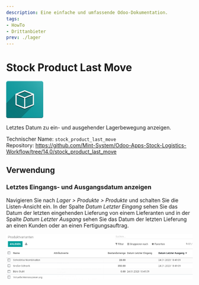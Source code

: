 ```yaml
---
description: Eine einfache und umfassende Odoo-Dokumentation.
tags:
- HowTo
- Drittanbieter
prev: ./lager
---
```

# Stock Product Last Move
![icon_oms_box](assets/icon_oms_box.png)

Letztes Datum zu ein- und ausgehender Lagerbewegung anzeigen.

Technischer Name: `stock_product_last_move`\
Repository: <https://github.com/Mint-System/Odoo-Apps-Stock-Logistics-Workflow/tree/14.0/stock_product_last_move>

## Verwendung

### Letztes Eingangs- und Ausgangsdatum anzeigen

Navigieren Sie nach *Lager > Produkte > Produkte* und schalten Sie die Listen-Ansicht ein. In der Spalte *Datum Letzter Eingang* sehen Sie das Datum der letzten eingehenden Lieferung von einem Lieferanten und in der Spalte *Datum Letzter Ausgang* sehen Sie das Datum der letzten Lieferung an einen Kunden oder an einen Fertigungsauftrag.

![](assets/Stock%20Product%20Last%20Move%20Produktvarianten.png)